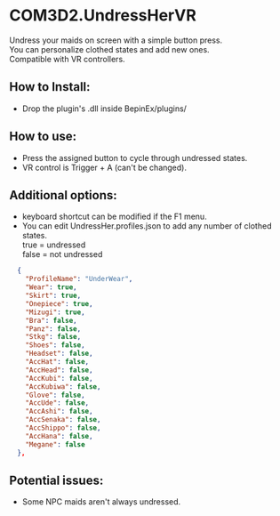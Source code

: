 # COM3D2.UndressHerVR

Undress your maids on screen with a simple button press.  
You can personalize clothed states and add new ones.  
Compatible with VR controllers.

## How to Install:
- Drop the plugin's .dll inside BepinEx/plugins/

## How to use:
- Press the assigned button to cycle through undressed states.
- VR control is Trigger + A (can't be changed).

## Additional options:
- keyboard shortcut can be modified if the F1 menu.
- You can edit UndressHer.profiles.json to add any number of clothed states.  
true = undressed  
false = not undressed  
```json
  {
    "ProfileName": "UnderWear",
    "Wear": true,
    "Skirt": true,
    "Onepiece": true,
    "Mizugi": true,
    "Bra": false,
    "Panz": false,
    "Stkg": false,
    "Shoes": false,
    "Headset": false,
    "AccHat": false,
    "AccHead": false,
    "AccKubi": false,
    "AccKubiwa": false,
    "Glove": false,
    "AccUde": false,
    "AccAshi": false,
    "AccSenaka": false,
    "AccShippo": false,
    "AccHana": false,
    "Megane": false
  },
```

## Potential issues:
- Some NPC maids aren't always undressed.
